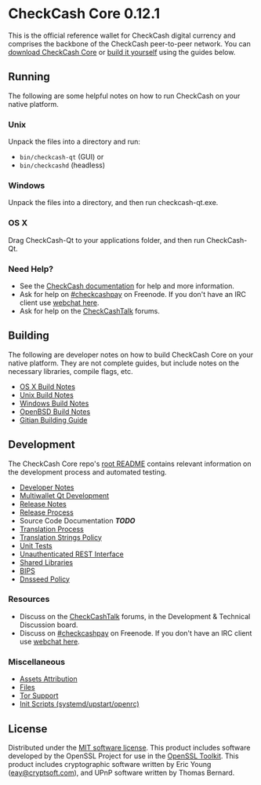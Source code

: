 CheckCash Core 0.12.1
=====================

This is the official reference wallet for CheckCash digital currency and comprises the backbone of the CheckCash peer-to-peer network. You can [download CheckCash Core](https://www.checkcash.org/downloads/) or [build it yourself](#building) using the guides below.

Running
---------------------
The following are some helpful notes on how to run CheckCash on your native platform.

### Unix

Unpack the files into a directory and run:

- `bin/checkcash-qt` (GUI) or
- `bin/checkcashd` (headless)

### Windows

Unpack the files into a directory, and then run checkcash-qt.exe.

### OS X

Drag CheckCash-Qt to your applications folder, and then run CheckCash-Qt.

### Need Help?

* See the [CheckCash documentation](https://checkcashpay.atlassian.net/wiki/display/DOC)
for help and more information.
* Ask for help on [#checkcashpay](http://webchat.freenode.net?channels=checkcashpay) on Freenode. If you don't have an IRC client use [webchat here](http://webchat.freenode.net?channels=checkcashpay).
* Ask for help on the [CheckCashTalk](https://checkcashtalk.org/) forums.

Building
---------------------
The following are developer notes on how to build CheckCash Core on your native platform. They are not complete guides, but include notes on the necessary libraries, compile flags, etc.

- [OS X Build Notes](build-osx.md)
- [Unix Build Notes](build-unix.md)
- [Windows Build Notes](build-windows.md)
- [OpenBSD Build Notes](build-openbsd.md)
- [Gitian Building Guide](gitian-building.md)

Development
---------------------
The CheckCash Core repo's [root README](/README.md) contains relevant information on the development process and automated testing.

- [Developer Notes](developer-notes.md)
- [Multiwallet Qt Development](multiwallet-qt.md)
- [Release Notes](release-notes.md)
- [Release Process](release-process.md)
- Source Code Documentation ***TODO***
- [Translation Process](translation_process.md)
- [Translation Strings Policy](translation_strings_policy.md)
- [Unit Tests](unit-tests.md)
- [Unauthenticated REST Interface](REST-interface.md)
- [Shared Libraries](shared-libraries.md)
- [BIPS](bips.md)
- [Dnsseed Policy](dnsseed-policy.md)

### Resources
* Discuss on the [CheckCashTalk](https://checkcashtalk.org/) forums, in the Development & Technical Discussion board.
* Discuss on [#checkcashpay](http://webchat.freenode.net/?channels=checkcashpay) on Freenode. If you don't have an IRC client use [webchat here](http://webchat.freenode.net/?channels=checkcashpay).

### Miscellaneous
- [Assets Attribution](assets-attribution.md)
- [Files](files.md)
- [Tor Support](tor.md)
- [Init Scripts (systemd/upstart/openrc)](init.md)

License
---------------------
Distributed under the [MIT software license](http://www.opensource.org/licenses/mit-license.php).
This product includes software developed by the OpenSSL Project for use in the [OpenSSL Toolkit](https://www.openssl.org/). This product includes
cryptographic software written by Eric Young ([eay@cryptsoft.com](mailto:eay@cryptsoft.com)), and UPnP software written by Thomas Bernard.
